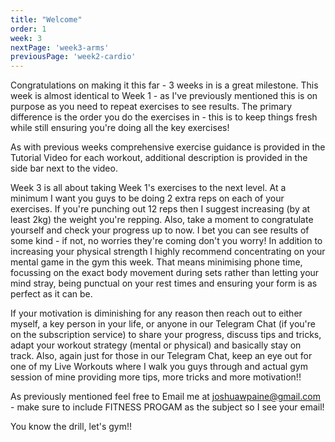 ```yaml
---
title: "Welcome"
order: 1
week: 3
nextPage: 'week3-arms'
previousPage: 'week2-cardio'
---
```

Congratulations on making it this far - 3 weeks in is a great milestone. This week is almost identical to Week 1 - as I've previously mentioned this is on purpose as you need to repeat exercises to see results. The primary difference is the order you do the exercises in - this is to keep things fresh while still ensuring you're doing all the key exercises!

As with previous weeks comprehensive exercise guidance is provided in the Tutorial Video for each workout, additional description is provided in the side bar next to the video.

Week 3 is all about taking Week 1's exercises to the next level. At a minimum I want you guys to be doing 2 extra reps on each of your exercises. If you're punching out 12 reps then I suggest increasing (by at least 2kg) the weight you're repping. Also, take a moment to congratulate yourself and check your progress up to now. I bet you can see results of some kind - if not, no worries they're coming don't you worry! In addition to increasing your physical strength I highly recommend concentrating on your mental game in the gym this week. That means minimising phone time, focussing on the exact body movement during sets rather than letting your mind stray, being punctual on your rest times and ensuring your form is as perfect as it can be.

If your motivation is diminishing for any reason then reach out to either myself, a key person in your life, or anyone in our Telegram Chat (if you're on the subscription service) to share your progress, discuss tips and tricks, adapt your workout strategy (mental or physical) and basically stay on track. Also, again just for those in our Telegram Chat, keep an eye out for one of my Live Workouts where I walk you guys through and actual gym session of mine providing more tips, more tricks and more motivation!!

As previously mentioned feel free to Email me at joshuawpaine@gmail.com - make sure to include FITNESS PROGAM as the subject so I see your email!

You know the drill, let's gym!! 

